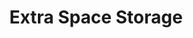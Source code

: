 ---
title: "Extra Space Storage"
url: /kissimmee/extra-space-storage-pleasant-hill-road/
shop: storage rental
---